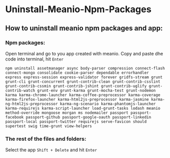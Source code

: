 Uninstall-Meanio-Npm-Packages
=============================

## How to uninstall meanio npm packages and app:


### Npm packages:

Open terminal and go to you app created with meanio. Copy and paste dhe code into terminal, hit ``` Enter ```

``` npm uninstall assetmanager async body-parser compression connect-flash connect-mongo consolidate cookie-parser dependable errorhandler express express-session express-validator forever gridfs-stream grunt grunt-cli grunt-concurrent grunt-contrib-clean grunt-contrib-csslint grunt-contrib-cssmin grunt-contrib-jshint grunt-contrib-uglify grunt-contrib-watch grunt-env grunt-karma grunt-mocha-test grunt-nodemon karma karma-chrome-launcher karma-coffee-preprocessor karma-coverage karma-firefox-launcher karma-html2js-preprocessor karma-jasmine karma-ng-html2js-preprocessor karma-ng-scenario karma-phantomjs-launcher karma-requirejs karma-script-launcher load-grunt-tasks lodash meanio method-override mongoose morgan ms nodemailer passport passport-facebook passport-github passport-google-oauth passport-linkedin passport-local passport-twitter requirejs serve-favicon should supertest swig time-grunt view-helpers ```


### The rest of the files and folders:

Select the app ```Shift + Delete``` and hit ```Enter```
